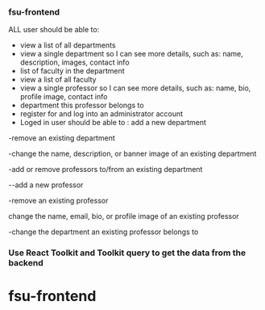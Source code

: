 ### fsu-frontend

ALL user should be able to:
- view a list of all departments
- view a single department so I can see more details, such as:
   name, description, images, contact info
- list of faculty in the department
- view a list of all faculty
- view a single professor so I can see more details, such as: name, bio, profile image, contact info
- department this professor belongs to
- register for and log into an administrator account
- Loged in user should be able to :
add a new department

-remove an existing department

-change the name, description, or banner image of an existing department

-add or remove professors to/from an existing department

--add a new professor

-remove an existing professor

change the name, email, bio, or profile image of an existing professor

-change the department an existing professor belongs to

### Use React Toolkit and Toolkit query to get the data from the backend
# fsu-frontend

